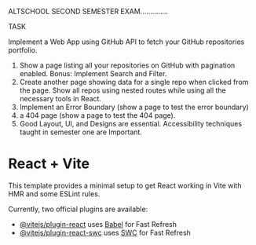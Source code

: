 ALTSCHOOL SECOND SEMESTER EXAM..............

TASK

Implement a Web App using GitHub API to fetch your GitHub repositories portfolio.


1. Show a page listing all your repositories on GitHub with pagination enabled. Bonus: Implement Search and Filter. 
2. Create another page showing data for a single repo when clicked from the page. Show all repos using nested routes while using all the necessary tools in React. 
3. Implement an Error Boundary (show a page to test the error boundary) 
4. a 404 page  (show a page to test the 404 page). 
5. Good Layout, UI, and Designs are essential. Accessibility techniques taught in semester one are Important. 


# React + Vite

This template provides a minimal setup to get React working in Vite with HMR and some ESLint rules.

Currently, two official plugins are available:

- [@vitejs/plugin-react](https://github.com/vitejs/vite-plugin-react/blob/main/packages/plugin-react/README.md) uses [Babel](https://babeljs.io/) for Fast Refresh
- [@vitejs/plugin-react-swc](https://github.com/vitejs/vite-plugin-react-swc) uses [SWC](https://swc.rs/) for Fast Refresh
